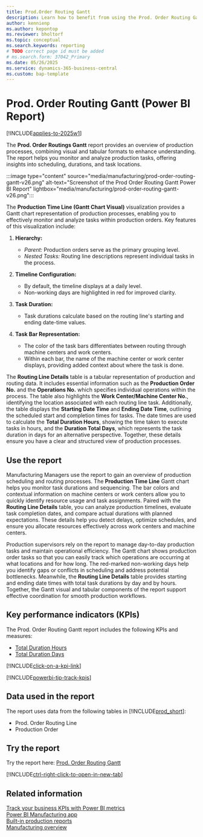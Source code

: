 ```yaml
---
title: Prod.Order Routing Gantt
description: Learn how to benefit from using the Prod. Order Routing Gantt report.
author: kennienp
ms.author: kepontop
ms.reviewer: bholtorf
ms.topic: conceptual
ms.search.keywords: reporting
# TODO correct page id must be added
# ms.search.form: 37042_Primary 
ms.date: 05/26/2025
ms.service: dynamics-365-business-central
ms.custom: bap-template
---
```


# Prod. Order Routing Gantt (Power BI Report)

[!INCLUDE[applies-to-2025w1](includes/applies-to-2025w1.md)]

The **Prod. Order Routings Gantt** report provides an overview of production processes, combining visual and tabular formats to enhance understanding. The report helps you monitor and analyze production tasks, offering insights into scheduling, durations, and task locations.

:::image type="content" source="media/manufacturing/prod-order-routing-gantt-v26.png" alt-text="Screenshot of the Prod Order Routing Gantt Power BI Report" lightbox="media/manufacturing/prod-order-routing-gantt-v26.png":::

The **Production Time Line (Gantt Chart Visual)** visualization provides a Gantt chart representation of production processes, enabling you to effectively monitor and analyze tasks within production orders. Key features of this visualization include:

1. **Hierarchy:**  
   - *Parent:* Production orders serve as the primary grouping level.  
   - *Nested Tasks:* Routing line descriptions represent individual tasks in the process.  

2. **Timeline Configuration:**  
   - By default, the timeline displays at a daily level.  
   - Non-working days are highlighted in red for improved clarity.  

3. **Task Duration:**  
   - Task durations calculate based on the routing line's starting and ending date-time values.  

4. **Task Bar Representation:**  
   - The color of the task bars differentiates between routing through machine centers and work centers.  
   - Within each bar, the name of the machine center or work center displays, providing added context about where the task is done.  

The **Routing Line Details** table is a tabular representation of production and routing data. It includes essential information such as the **Production Order No.** and the **Operations No.** which specifies individual operations within the process. The table also highlights the **Work Center/Machine Center No.**, identifying the location associated with each routing line task. Additionally, the table displays the **Starting Date Time** and **Ending Date Time**, outlining the scheduled start and completion times for tasks. The date times are used to calculate the **Total Duration Hours**, showing the time taken to execute tasks in hours, and the **Duration Total Days**, which represents the task duration in days for an alternative perspective. Together, these details ensure you have a clear and structured view of production processes.

## Use the report

Manufacturing Managers use the report to gain an overview of production scheduling and routing processes. The **Production Time Line** Gantt chart helps you monitor task durations and sequencing. The bar colors and contextual information on machine centers or work centers allow you to quickly identify resource usage and task assignments. Paired with the **Routing Line Details** table, you can analyze production timelines, evaluate task completion dates, and compare actual durations with planned expectations. These details help you detect delays, optimize schedules, and ensure you allocate resources effectively across work centers and machine centers.  

Production supervisors rely on the report to manage day-to-day production tasks and maintain operational efficiency. The Gantt chart shows production order tasks so that you can easily track which operations are occurring at what locations and for how long. The red-marked non-working days help you identify gaps or conflicts in scheduling and address potential bottlenecks. Meanwhile, the **Routing Line Details** table provides starting and ending date times with total task durations by day and by hours. Together, the Gantt visual and tabular components of the report support effective coordination for smooth production workflows.  

## Key performance indicators (KPIs)

The Prod. Order Routing Gantt report includes the following KPIs and measures:

- [Total Duration Hours](manufacturing-powerbi-kpis.md#total-duration-hours)
- [Total Duration Days](manufacturing-powerbi-kpis.md#total-duration-days)

[!INCLUDE[click-on-a-kpi-link](includes/click-on-a-kpi-link.md)]

[!INCLUDE[powerbi-tip-track-kpis](includes/powerbi-tip-track-kpis.md)]

## Data used in the report

The report uses data from the following tables in [!INCLUDE[prod_short](includes/prod_short.md)]:

- Prod. Order Routing Line
- Production Order
  
## Try the report

Try the report here: [Prod. Order Routing Gantt](https://businesscentral.dynamics.com?page=)<!-- TODO Set page ID for link -->

[!INCLUDE[ctrl-right-click-to-open-in-new-tab](includes/ctrl-right-click-to-open-in-new-tab.md)]

## Related information

[Track your business KPIs with Power BI metrics](track-kpis-with-power-bi-metrics.md)  
[Power BI Manufacturing app](manufacturing-powerbi-app.md)  
[Built-in production reports](production-reports.md)  
[Manufacturing overview](production-manage-manufacturing.md)
